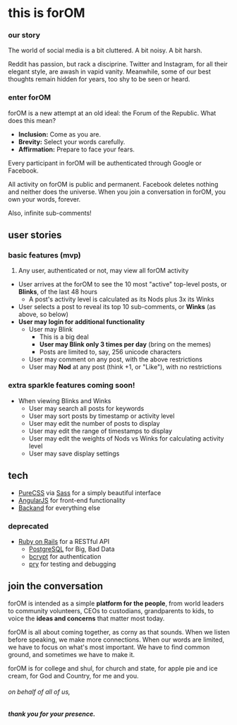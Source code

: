 # this is forOM

### our story
The world of social media is a bit cluttered. A bit noisy. A bit harsh.

Reddit has passion, but rack a disciprine.
Twitter and Instagram, for all their elegant style, are awash in vapid vanity.
Meanwhile, some of our best thoughts remain hidden for years, too shy to be seen or heard.

### enter forOM
forOM is a new attempt at an old ideal: the Forum of the Republic. What does this mean?

- **Inclusion:** Come as you are.
- **Brevity:** Select your words carefully.
- **Affirmation:** Prepare to face your fears.

Every participant in forOM will be authenticated through Google or Facebook.

All activity on forOM is public and permanent. Facebook deletes nothing and neither does the universe.
When you join a conversation in forOM, you own your words, forever.

Also, infinite sub-comments!

## user stories

### basic features (mvp)

1. Any user, authenticated or not, may view all forOM activity
- User arrives at the forOM to see the 10 most "active" top-level posts, or **Blinks**, of the last 48 hours
  - A post's activity level is calculated as its Nods plus 3x its Winks
- User selects a post to reveal its top 10 sub-comments, or **Winks** (as above, so below)
- **User may login for additional functionality**
  - User may Blink
    - This is a big deal
    - **User may Blink only 3 times per day** (bring on the memes)
    - Posts are limited to, say, 256 unicode characters
  - User may comment on any post, with the above restrictions
  - User may **Nod** at any post (think +1, or "Like"), with no restrictions

### extra sparkle features coming soon!
- When viewing Blinks and Winks
  - User may search all posts for keywords
  - User may sort posts by timestamp or activity level
  - User may edit the number of posts to display
  - User may edit the range of timestamps to display
  - User may edit the weights of Nods vs Winks for calculating activity level
  - User may save display settings

## tech
- [PureCSS](http://purecss.io/) via [Sass](http://sass-lang.com/) for a simply beautiful interface
- [AngularJS](https://angularjs.org/) for front-end functionality
- [Backand](https://backand.com) for everything else

### deprecated
- [Ruby on Rails](http://rubyonrails.org/) for a RESTful API
  - [PostgreSQL](http://www.postgresql.org/) for Big, Bad Data
  - [bcrypt](https://rubygems.org/gems/bcrypt-ruby/versions/3.1.5) for authentication
  - [pry](https://rubygems.org/gems/pry/versions/0.10.1) for testing and debugging

## join the conversation

forOM is intended as a simple **platform for the people**, from world leaders to community volunteers,
CEOs to custodians, grandparents to kids, to voice the **ideas and concerns** that matter most today.

forOM is all about coming together, as corny as that sounds. When we listen before speaking, we make more connections.
When our words are limited, we have to focus on what's most important. We have to find common ground,
and sometimes we have to make it.

forOM is for college and shul, for church and state, for apple pie and ice cream, for God and Country, for me and you.

###### on behalf of all of us,

##### thank you for your presence.

